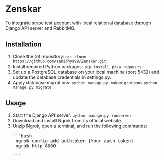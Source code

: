 # Zenskar

To integrate stripe test account with local relational database through Django API server and RabbitMQ.

## Installation

1. Clone the Git repository:
     `git clone https://github.com/sanidhya99/Zenskar.git`
2. Install required Python packages:
   `pip install pika requests`
3. Set up a PostgreSQL database on your local machine (port 5432) and update the database credentials in settings.py.
4. Apply database migrations:
   `python manage.py makemigrations`
   `python manage.py migrate`

## Usage
1. Start the Django API server:
    `python manage.py runserver`
2. Download and install Ngrok from its official website.
3. Unzip Ngrok, open a terminal, and run the following commands:
   <pre>
   ```bash
    ngrok config add-authtoken {Your auth token}
    ngrok http 8000

   ```
   </pre>   
   
            
